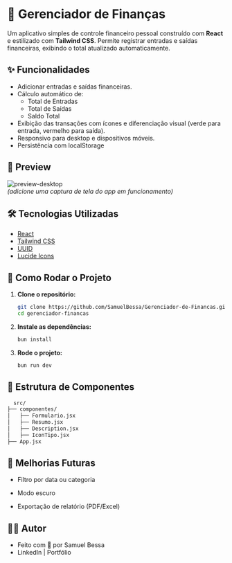 # 💸 Gerenciador de Finanças

Um aplicativo simples de controle financeiro pessoal construído com **React** e estilizado com **Tailwind CSS**. Permite registrar entradas e saídas financeiras, exibindo o total atualizado automaticamente.

## ✨ Funcionalidades

- Adicionar entradas e saídas financeiras.
- Cálculo automático de:
  - Total de Entradas
  - Total de Saídas
  - Saldo Total
- Exibição das transações com ícones e diferenciação visual (verde para entrada, vermelho para saída).
- Responsivo para desktop e dispositivos móveis.
-  Persistência com localStorage

## 📸 Preview

![preview-desktop](https://via.placeholder.com/800x400)  
*(adicione uma captura de tela do app em funcionamento)*

## 🛠️ Tecnologias Utilizadas

- [React](https://reactjs.org/)
- [Tailwind CSS](https://tailwindcss.com/)
- [UUID](https://www.npmjs.com/package/uuid)
- [Lucide Icons](https://lucide.dev/)

## 🚀 Como Rodar o Projeto

1. **Clone o repositório:**
   ```bash
   git clone https://github.com/SamuelBessa/Gerenciador-de-Financas.git
   cd gerenciador-financas

2. **Instale as dependências:**
   ```bash
   bun install
   
4. **Rode o projeto:**
   ```bash
   bun run dev

## 📂 Estrutura de Componentes 

  ```bash
    src/
  ├── componentes/
  │   ├── Formulario.jsx
  │   ├── Resumo.jsx
  │   ├── Description.jsx
  │   ├── IconTipo.jsx
  ├── App.jsx
```

## 🧠 Melhorias Futuras

 - Filtro por data ou categoria

 - Modo escuro

 - Exportação de relatório (PDF/Excel)  

## 🧑‍💻 Autor

  - Feito com 💙 por Samuel Bessa
  - LinkedIn | Portfólio
